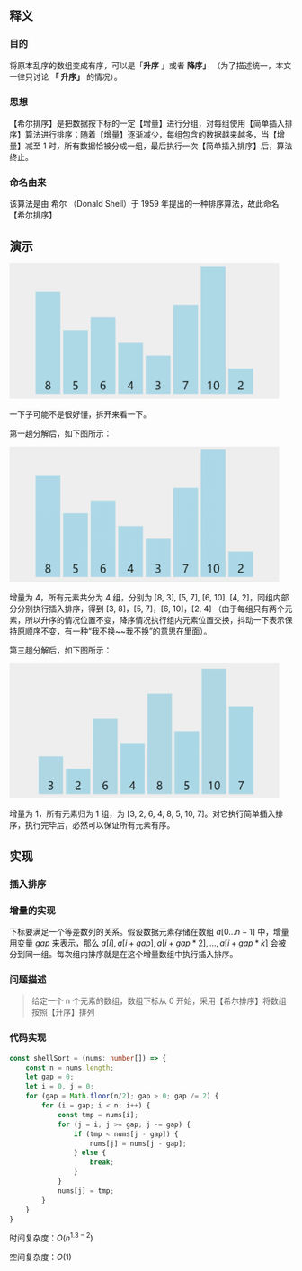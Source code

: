 ## 释义

### 目的

将原本乱序的数组变成有序，可以是「**升序** 」或者 **降序」** （为了描述统一，本文一律只讨论 **「 升序」** 的情况）。

### 思想

【希尔排序】是把数据按下标的一定【增量】进行分组，对每组使用【简单插入排序】算法进行排序；随着【增量】逐渐减少，每组包含的数据越来越多，当【增量】减至 1 时，所有数据恰被分成一组，最后执行一次【简单插入排序】后，算法终止。

### 命名由来

该算法是由 希尔 （Donald Shell）于 1959 年提出的一种排序算法，故此命名【希尔排序】

## 演示

<img src="./assets/1668155811-xKAyrc-9.gif" style="zoom:80%;" />

一下子可能不是很好懂，拆开来看一下。

第一趟分解后，如下图所示：

<img src="./assets/1668155930-fsufSz-10.gif" style="zoom:80%;" />

增量为 4，所有元素共分为 4 组，分别为 [8, 3], [5, 7], [6, 10], [4, 2]，同组内部分分别执行插入排序，得到 [3, 8]，[5, 7]，[6, 10]，[2, 4] （由于每组只有两个元素，所以升序的情况位置不变，降序情况执行组内元素位置交换，抖动一下表示保持原顺序不变，有一种“我不换~~我不换”的意思在里面）。

第三趟分解后，如下图所示：

<img src="./assets/1668156151-JmenFv-13.gif" style="zoom:80%;" />

增量为 1，所有元素归为 1 组，为 [3, 2, 6, 4, 8, 5, 10, 7]。对它执行简单插入排序，执行完毕后，必然可以保证所有元素有序。

## 实现

### 插入排序

### 增量的实现

下标要满足一个等差数列的关系。假设数据元素存储在数组 $a[0\dots n-1]$ 中，增量用变量 $gap$ 来表示，那么 $a[i], a[i + gap], a[i + gap * 2], \dots, a[i + gap * k]$ 会被分到同一组。每次组内排序就是在这个增量数组中执行插入排序。

### 问题描述

> 给定一个 n 个元素的数组，数组下标从 0 开始，采用【希尔排序】将数组按照【升序】排列

### 代码实现

```typescript
const shellSort = (nums: number[]) => {
    const n = nums.length;
    let gap = 0;
    let i = 0, j = 0;
    for (gap = Math.floor(n/2); gap > 0; gap /= 2) {
        for (i = gap; i < n; i++) {
            const tmp = nums[i];
            for (j = i; j >= gap; j -= gap) {
                if (tmp < nums[j - gap]) {
                    nums[j] = nums[j - gap];
                } else {
                    break;
                }
            }
            nums[j] = tmp;
        }
    }
}
```

时间复杂度：$O(n^{1.3-2})$

空间复杂度：$O(1)$



  































